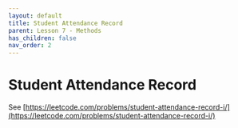 ```yaml
---
layout: default
title: Student Attendance Record
parent: Lesson 7 - Methods
has_children: false
nav_order: 2
---
```


# Student Attendance Record

See [https://leetcode.com/problems/student-attendance-record-i/](https://leetcode.com/problems/student-attendance-record-i/)


